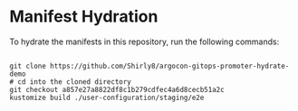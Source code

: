 
# Manifest Hydration

To hydrate the manifests in this repository, run the following commands:

```shell

git clone https://github.com/Shirly8/argocon-gitops-promoter-hydrate-demo
# cd into the cloned directory
git checkout a857e27a8822df8c1b279cdfec4a6d8cecb51a2c
kustomize build ./user-configuration/staging/e2e
```